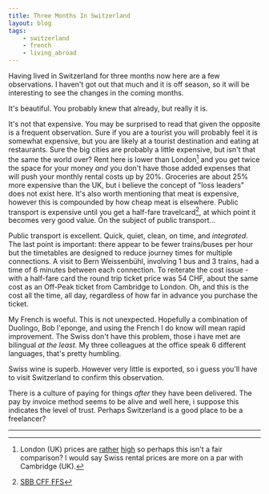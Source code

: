 ```yaml
---
title: Three Months In Switzerland
layout: blog
tags:
    - switzerland
    - french
    - living_abroad
---
```

Having lived in Switzerland for three months now here are a few observations. I haven't got out that much and it is off season, so it will be interesting to see the changes in the coming months.

It's beautiful. You probably knew that already, but really it is.

It's not that expensive. You may be surprised to read that given the opposite is a frequent observation. Sure if you are a tourist you will probably feel it is somewhat expensive, but you are likely at a tourist destination and eating at restaurants. Sure the big cities are probably a little expensive, but isn't that the same the world over? Rent here is lower than London[^1] and you get twice the space for your money *and* you don't have those added expenses that will push your monthly rental costs up by 20%. Groceries are about 25% more expensive than the UK, but i believe the concept of "loss leaders" does not exist here. It's also worth mentioning that meat is expensive, however this is compounded by how cheap meat is elsewhere. Public transport is expensive until you get a half-fare travelcard[^2], at which point it becomes very good value. On the subject of public transport...

Public transport is excellent. Quick, quiet, clean, on time, and *integrated*. The last point is important: there appear to be fewer trains/buses per hour but the timetables are designed to reduce journey times for multiple connections. A visit to Bern Weissenbühl, involving 1 bus and 3 trains, had a time of 6 minutes between each connection. To reiterate the cost issue - with a half-fare card the round trip ticket price was 54 CHF, about the same cost as an Off-Peak ticket from Cambridge to London. Oh, and this is the cost all the time, all day, regardless of how far in advance you purchase the ticket.

My French is woeful. This is not unexpected. Hopefully a combination of Duolingo, Bob l'eponge, and using the French I do know will mean rapid improvement. The Swiss don't have this problem, those i have met are bilingual *at the least*. My three colleagues at the office speak 6 different languages, that's pretty humbling.

Swiss wine is superb. However very little is exported, so i guess you'll have to visit Switzerland to confirm this observation.

There is a culture of paying for things *after* they have been delivered. The pay by invoice method seems to be alive and well here, i suppose this indicates the level of trust. Perhaps Switzerland is a good place to be a freelancer?

<hr />

[^1]: London (UK) prices are [rather](https://news.ycombinator.com/item?id=6617319) [high](http://www.theguardian.com/money/2013/oct/27/albion-drive-revisited-property-divide) so perhaps this isn't a fair comparison? I would say Swiss rental prices are more on a par with Cambridge (UK).

[^2]: [SBB CFF FFS](https://www.sbb.ch/en/travelcards-and-tickets/railpasses/half-fare-travelcard.html)
